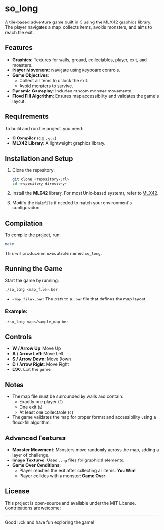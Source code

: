 # so_long

A tile-based adventure game built in C using the MLX42 graphics library. The player navigates a map, collects items, avoids monsters, and aims to reach the exit.

## Features

- **Graphics**: Textures for walls, ground, collectables, player, exit, and monsters.
- **Player Movement**: Navigate using keyboard controls.
- **Game Objectives**:
  - Collect all items to unlock the exit.
  - Avoid monsters to survive.
- **Dynamic Gameplay**: Includes random monster movements.
- **Flood Fill Algorithm**: Ensures map accessibility and validates the game's layout.

## Requirements

To build and run the project, you need:

- **C Compiler** (e.g., `gcc`)
- **MLX42 Library**: A lightweight graphics library.

## Installation and Setup

1. Clone the repository:

   ```bash
   git clone <repository-url>
   cd <repository-directory>
   ```

2. Install the **MLX42** library. For most Unix-based systems, refer to [MLX42](https://github.com/codam-coding-college/MLX42).

3. Modify the `Makefile` if needed to match your environment's configuration.

## Compilation

To compile the project, run:

```bash
make
```

This will produce an executable named `so_long`.

## Running the Game

Start the game by running:

```bash
./so_long <map_file>.ber
```

- `<map_file>.ber`: The path to a `.ber` file that defines the map layout.

### Example:

```bash
./so_long maps/sample_map.ber
```

## Controls

- **W / Arrow Up**: Move Up
- **A / Arrow Left**: Move Left
- **S / Arrow Down**: Move Down
- **D / Arrow Right**: Move Right
- **ESC**: Exit the game

## Notes

- The map file must be surrounded by walls and contain:
  - Exactly one player (`P`)
  - One exit (`E`)
  - At least one collectable (`C`)
- The game validates the map for proper format and accessibility using a flood-fill algorithm.

## Advanced Features

- **Monster Movement**: Monsters move randomly across the map, adding a layer of challenge.
- **Image Textures**: Uses `.png` files for graphical elements.
- **Game Over Conditions**:
  - Player reaches the exit after collecting all items: **You Win!**
  - Player collides with a monster: **Game Over**

## License

This project is open-source and available under the MIT License. Contributions are welcome!

---

Good luck and have fun exploring the game!
